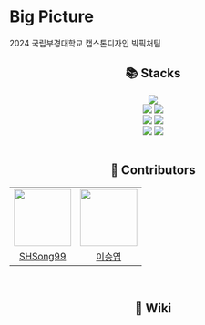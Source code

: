 # Big Picture
2024 국립부경대학교 캡스톤디자인 빅픽처팀

<div align=center><h2>📚 Stacks</h2></div>

<div align=center> 
  <img src="https://img.shields.io/badge/React-61DAFB?style=for-the-badge&logo=react&logoColor=black"> 
  <br>
  
  <img src="https://img.shields.io/badge/Spring-6DB33F?style=for-the-badge&logo=spring&logoColor=white">
  <img src="https://img.shields.io/badge/visual studio code-007ACC?style=for-the-badge&logo=visualstudiocode&logoColor=white">
  <br>
  
  <img src="https://img.shields.io/badge/notion-000000?style=for-the-badge&logo=notion&logoColor=white">
  <img src="https://img.shields.io/badge/discord-5865f2?style=for-the-badge&logo=discord&logoColor=white">
  <br>
  
  <img src="https://img.shields.io/badge/github-181717?style=for-the-badge&logo=github&logoColor=white">
  <img src="https://img.shields.io/badge/git-F05032?style=for-the-badge&logo=git&logoColor=white">
  <br>
</div>

<br>

<div align=center><h2>🐥 Contributors</h2></div>

<div align=center>
<table>
  <tr>
    <td align="center"><a href="https://github.com/SHSong99"><img src="https://avatars.githubusercontent.com/u/161740297?v=4" width="100px;" alt=""/>
    <td align="center"><a href="https://github.com/DooDooLee"><img src="https://avatars.githubusercontent.com/u/161740297?v=4" width="100px;" alt=""/>
  </tr>
    <tr>
    <td align="center"><a href="https://github.com/SHSong99" title="Code">SHSong99</a></td>
    <td align="center"><a href="https://github.com/DooDooLee" title="Code">이승엽</a></td>
  </tr>
</table>
</div>

<br>

<div align=center><h2>📑 Wiki</h2></div>
